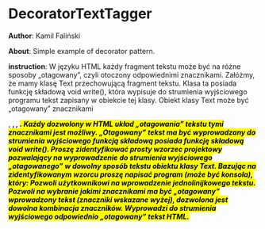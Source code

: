 # DecoratorTextTagger

__Author__: Kamil Faliński

__About__: Simple example of decorator pattern.

__instruction__: 
W języku HTML każdy fragment tekstu może być na różne sposoby „otagowany”, czyli otoczony odpowiednimi znacznikami. Załóżmy, że mamy klasę Text przechowującą fragment tekstu. Klasa ta posiada funkcję składową void write(), która wypisuje do strumienia wyjściowego programu tekst zapisany w obiekcie tej klasy. Obiekt klasy Text może być „otagowany” znacznikami <p>, <strong>, <em>, <mark>. Każdy dozwolony w HTML układ „otagowania” tekstu tymi znacznikami jest możliwy. „Otagowany” tekst ma być wyprowadzany do strumienia wyjściowego funkcją składową posiada funkcję składową void write(). Proszę zidentyfikować prosty wzorzec projektowy pozwalający na wyprowadzenie do strumienia wyjściowego „otagowanego” w dowolny sposób tekstu obiektu klasy Text. Bazując na zidentyfikowanym wzorcu proszę napisać program (może być konsola), który:
Pozwoli użytkownikowi na wprowadzenie jednolinijkowego tekstu.
Pozwoli na wybranie jakimi znacznikami ma być „otagowany” wprowadzony tekst (znaczniki wskazane wyżej), dozwolona jest dowolna kombinacja znaczników.
Wyprowadzi do strumienia wyjściowego odpowiednio „otagowany” tekst HTML.
